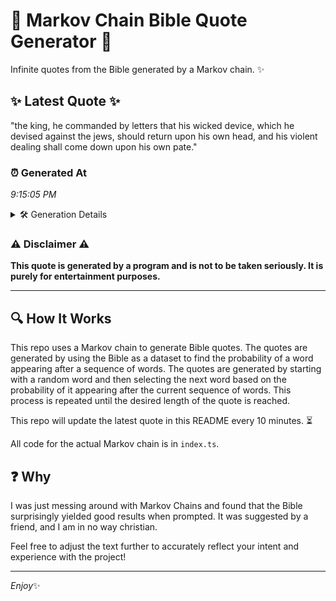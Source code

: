 # 📖 Markov Chain Bible Quote Generator 📖

Infinite quotes from the Bible generated by a Markov chain. ✨

## ✨ Latest Quote ✨
"the king, he commanded by letters that his wicked device, which he devised against the jews, should return upon his own head, and his violent dealing shall come down upon his own pate."

### ⏰ Generated At
*9:15:05 PM*

<details>
    <summary>🛠️ Generation Details</summary>
    <p>
        <strong>🌱 Seed:</strong> the<br>
        <strong>🔄 Iterations:</strong> 32<br>
        <strong>📜 Context History:</strong><br>[ the ]: king,<br>[ the, king, ]: he<br>[ the, king,, he ]: commanded<br>[ the, king,, he, commanded ]: by<br>[ the, king,, he, commanded, by ]: letters<br>[ the, king,, he, commanded, by, letters ]: that<br>[ king,, he, commanded, by, letters, that ]: his<br>[ he, commanded, by, letters, that, his ]: wicked<br>[ commanded, by, letters, that, his, wicked ]: device,<br>[ by, letters, that, his, wicked, device, ]: which<br>[ letters, that, his, wicked, device,, which ]: he<br>[ that, his, wicked, device,, which, he ]: devised<br>[ his, wicked, device,, which, he, devised ]: against<br>[ wicked, device,, which, he, devised, against ]: the<br>[ device,, which, he, devised, against, the ]: jews,<br>[ which, he, devised, against, the, jews, ]: should<br>[ he, devised, against, the, jews,, should ]: return<br>[ devised, against, the, jews,, should, return ]: upon<br>[ against, the, jews,, should, return, upon ]: his<br>[ the, jews,, should, return, upon, his ]: own<br>[ jews,, should, return, upon, his, own ]: head,<br>[ should, return, upon, his, own, head, ]: and<br>[ return, upon, his, own, head,, and ]: his<br>[ upon, his, own, head,, and, his ]: violent<br>[ his, own, head,, and, his, violent ]: dealing<br>[ own, head,, and, his, violent, dealing ]: shall<br>[ head,, and, his, violent, dealing, shall ]: come<br>[ and, his, violent, dealing, shall, come ]: down<br>[ his, violent, dealing, shall, come, down ]: upon<br>[ violent, dealing, shall, come, down, upon ]: his<br>[ dealing, shall, come, down, upon, his ]: own<br>[ shall, come, down, upon, his, own ]: pate.<br>
    </p>
</details>

### ⚠️ Disclaimer ⚠️
**This quote is generated by a program and is not to be taken seriously. It is purely for entertainment purposes.**

---

## 🔍 How It Works

This repo uses a Markov chain to generate Bible quotes. The quotes are generated by using the Bible as a dataset to find the probability of a word appearing after a sequence of words. The quotes are generated by starting with a random word and then selecting the next word based on the probability of it appearing after the current sequence of words. This process is repeated until the desired length of the quote is reached.

This repo will update the latest quote in this README every 10 minutes. ⏳

All code for the actual Markov chain is in `index.ts`.

## ❓ Why

I was just messing around with Markov Chains and found that the Bible surprisingly yielded good results when prompted. 
It was suggested by a friend, and I am in no way christian.

Feel free to adjust the text further to accurately reflect your intent and experience with the project!

---

*Enjoy*✨
